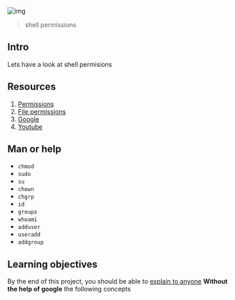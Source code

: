 ![img](https://assets.imaginablefutures.com/media/images/ALX_Logo.max-200x150.png)
  > shell permissions


## Intro
Lets have a look at shell permisions

## Resources
1. [Permissions](http://linuxcommand.org/lc3_lts0090.php)
2. [File permissions](https://linuxsurvival.com/linux-change-file-permissions-command-part-1/)
3. [Google](https://www.google.com/search?q=linux+file+permission)
4. [Youtube](https://www.youtube.com/results?search_query=file+permissions+in+linux)

## Man or help

* ```chmod```
* ```sudo```
* ```su```
* ```chown```
* ```chgrp```
* ```id```
* ```groups```
* ```whoami```
* ```adduser```
* ```useradd```
* ```addgroup```

## Learning objectives
By the end of this project, you should be able to [explain to anyone](https://fs.blog/feynman-learning-technique/?fbclid=IwAR2K5_BGPVo0QjJXkOIIqNsqcXK4lTskPWJvA0asKQIGtCPWaQBdKmj1Ztg) __Without the help of google__ the following concepts
